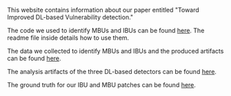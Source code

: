 This website contains information about our paper entitled "Toward Improved DL-based Vulnerability detection."

The code we used to identify MBUs and IBUs can be found [here](). The readme file inside details how to use them.

The data we collected to identify MBUs and IBUs and the produced artifacts can be found [here]().

The analysis artifacts of the three DL-based detectors can be found [here]().

The ground truth for our IBU and MBU patches can be found [here](). 
